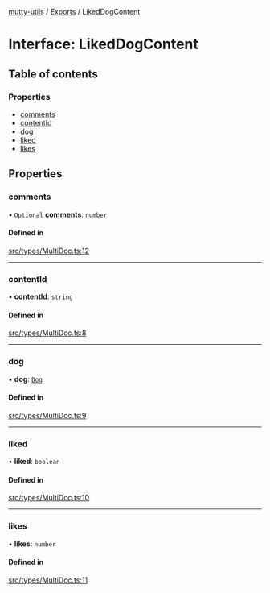 [mutty-utils](../README.md) / [Exports](../modules.md) / LikedDogContent

# Interface: LikedDogContent

## Table of contents

### Properties

- [comments](LikedDogContent.md#comments)
- [contentId](LikedDogContent.md#contentid)
- [dog](LikedDogContent.md#dog)
- [liked](LikedDogContent.md#liked)
- [likes](LikedDogContent.md#likes)

## Properties

### comments

• `Optional` **comments**: `number`

#### Defined in

[src/types/MultiDoc.ts:12](https://github.com/jonlaing/mutty-utils/blob/d7d0eb8/src/types/MultiDoc.ts#L12)

___

### contentId

• **contentId**: `string`

#### Defined in

[src/types/MultiDoc.ts:8](https://github.com/jonlaing/mutty-utils/blob/d7d0eb8/src/types/MultiDoc.ts#L8)

___

### dog

• **dog**: [`Dog`](Dog.md)

#### Defined in

[src/types/MultiDoc.ts:9](https://github.com/jonlaing/mutty-utils/blob/d7d0eb8/src/types/MultiDoc.ts#L9)

___

### liked

• **liked**: `boolean`

#### Defined in

[src/types/MultiDoc.ts:10](https://github.com/jonlaing/mutty-utils/blob/d7d0eb8/src/types/MultiDoc.ts#L10)

___

### likes

• **likes**: `number`

#### Defined in

[src/types/MultiDoc.ts:11](https://github.com/jonlaing/mutty-utils/blob/d7d0eb8/src/types/MultiDoc.ts#L11)
